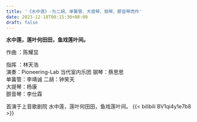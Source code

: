 ```yaml
---
title: '《水中莲》-为二胡、单簧管、大提琴、钢琴、颤音琴而作'
date: 2023-12-18T00:15:30+08:00
draft: false
---
```


**水中莲，莲叶何田田，鱼戏莲叶间。**

作曲 ：陈耀显

指挥 ：林天浩  
演奏：Pioneering-Lab 当代室内乐团
钢琴：蔡思思  
单簧管：李靖诚
二胡：钟笑天   
大提琴：杨康   
颤音琴：李仕霖

首演于上音歌剧院 水中莲，莲叶何田田，鱼戏莲叶间。
{{< bilibili BV1qi4y1e7b8 >}}
